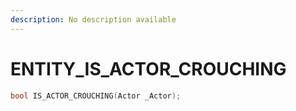 ```yaml
---
description: No description available 
---
```


# ENTITY\_IS_ACTOR_CROUCHING

```cpp
bool IS_ACTOR_CROUCHING(Actor _Actor);
```